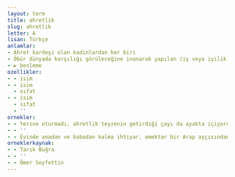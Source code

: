 ```yaml
---
layout: term
title: ahretlik
slug: ahretlik
letter: A
lisan: Türkçe
anlamlar:
- Ahret kardeşi olan kadınlardan her biri
- Öbür dünyada karşılığı görüleceğine inanarak yapılan (iş veya iyilik)
- ► besleme
ozellikler:
- - isim
- - isim
  - sıfat
- - isim
  - sıfat
  - ''
ornekler:
- - Yerine oturmadı, ahretlik teyzenin getirdiği çayı da ayakta içiyordu.
- - ''
- - Evinde anadan ve babadan kalma ihtiyar, emektar bir Arap aşçısından başka on yedi yaşında, tombul, beyaz, oynak bir ahretliği vardı.
orneklerkaynak:
- - Tarık Buğra
- - ''
- - Ömer Seyfettin
---
```

